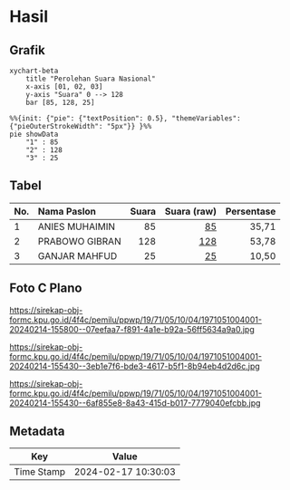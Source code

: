 # Hasil

## Grafik

```mermaid
xychart-beta
    title "Perolehan Suara Nasional"
    x-axis [01, 02, 03]
    y-axis "Suara" 0 --> 128
    bar [85, 128, 25]
```

```mermaid
%%{init: {"pie": {"textPosition": 0.5}, "themeVariables": {"pieOuterStrokeWidth": "5px"}} }%%
pie showData
    "1" : 85
    "2" : 128
    "3" : 25
```

## Tabel

| No. | Nama Paslon    | Suara | Suara (raw) | Persentase |
|:--- |:-------------- | -----:| -----------:| ----------:|
| 1   | ANIES MUHAIMIN | 85    | [85][p-1]   | 35,71      |
| 2   | PRABOWO GIBRAN | 128   | [128][p-2]  | 53,78      |
| 3   | GANJAR MAHFUD  | 25    | [25][p-3]   | 10,50      |


[p-1]: https://github.com/gigit-pemilu/pemilu-2024/blob/main/pilpres/hitung-suara/sub/19-kepulauan-bangka-belitung/sub/71-kota-pangkal-pinang/sub/05-gerunggang/sub/1004-bukit-sari/sub/001-tps/sub/paslon-1.txt
[p-2]: https://github.com/gigit-pemilu/pemilu-2024/blob/main/pilpres/hitung-suara/sub/19-kepulauan-bangka-belitung/sub/71-kota-pangkal-pinang/sub/05-gerunggang/sub/1004-bukit-sari/sub/001-tps/sub/paslon-2.txt
[p-3]: https://github.com/gigit-pemilu/pemilu-2024/blob/main/pilpres/hitung-suara/sub/19-kepulauan-bangka-belitung/sub/71-kota-pangkal-pinang/sub/05-gerunggang/sub/1004-bukit-sari/sub/001-tps/sub/paslon-3.txt

## Foto C Plano

https://sirekap-obj-formc.kpu.go.id/4f4c/pemilu/ppwp/19/71/05/10/04/1971051004001-20240214-155800--07eefaa7-f891-4a1e-b92a-56ff5634a9a0.jpg

https://sirekap-obj-formc.kpu.go.id/4f4c/pemilu/ppwp/19/71/05/10/04/1971051004001-20240214-155430--3eb1e7f6-bde3-4617-b5f1-8b94eb4d2d6c.jpg

https://sirekap-obj-formc.kpu.go.id/4f4c/pemilu/ppwp/19/71/05/10/04/1971051004001-20240214-155430--6af855e8-8a43-415d-b017-7779040efcbb.jpg


## Metadata

| Key        | Value               |
| ---------- | ------------------- |
| Time Stamp | 2024-02-17 10:30:03 |



